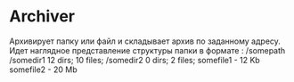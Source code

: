 # Archiver
  
  Архивирует папку или файл и складывает архив по заданному адресу.
  Идет наглядное представление структуры папки в формате :
        /somepath
          /somedir1
            12 dirs;
            10 files;
          /somedir2
            0 dirs;
            2 files;
          somefile1 - 12 Kb
          somefile2 - 20 Mb
